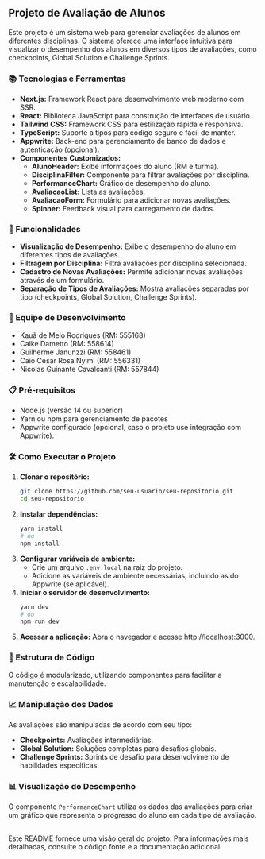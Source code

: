 ## Projeto de Avaliação de Alunos

Este projeto é um sistema web para gerenciar avaliações de alunos em diferentes disciplinas. O sistema oferece uma interface intuitiva para visualizar o desempenho dos alunos em diversos tipos de avaliações, como checkpoints, Global Solution e Challenge Sprints.

### 📚 Tecnologias e Ferramentas

- **Next.js:** Framework React para desenvolvimento web moderno com SSR.
- **React:** Biblioteca JavaScript para construção de interfaces de usuário.
- **Tailwind CSS:** Framework CSS para estilização rápida e responsiva.
- **TypeScript:** Suporte a tipos para código seguro e fácil de manter.
- **Appwrite:** Back-end para gerenciamento de banco de dados e autenticação (opcional).
- **Componentes Customizados:**
  - **AlunoHeader:** Exibe informações do aluno (RM e turma).
  - **DisciplinaFilter:** Componente para filtrar avaliações por disciplina.
  - **PerformanceChart:** Gráfico de desempenho do aluno.
  - **AvaliacaoList:** Lista as avaliações.
  - **AvaliacaoForm:** Formulário para adicionar novas avaliações.
  - **Spinner:** Feedback visual para carregamento de dados.

### 🚀 Funcionalidades

- **Visualização de Desempenho:** Exibe o desempenho do aluno em diferentes tipos de avaliações.
- **Filtragem por Disciplina:** Filtra avaliações por disciplina selecionada.
- **Cadastro de Novas Avaliações:** Permite adicionar novas avaliações através de um formulário.
- **Separação de Tipos de Avaliações:** Mostra avaliações separadas por tipo (checkpoints, Global Solution, Challenge Sprints).

### 👥 Equipe de Desenvolvimento

- Kauã de Melo Rodrigues (RM: 555168)
- Caike Dametto (RM: 558614)
- Guilherme Janunzzi (RM: 558461)
- Caio Cesar Rosa Nyimi (RM: 556331)
- Nicolas Guinante Cavalcanti (RM: 557844)

### 📋 Pré-requisitos

- Node.js (versão 14 ou superior)
- Yarn ou npm para gerenciamento de pacotes
- Appwrite configurado (opcional, caso o projeto use integração com Appwrite).

### 🛠️ Como Executar o Projeto

1. **Clonar o repositório:**
   ```bash
   git clone https://github.com/seu-usuario/seu-repositorio.git
   cd seu-repositorio
   ```
2. **Instalar dependências:**
   ```bash
   yarn install
   # ou
   npm install
   ```
3. **Configurar variáveis de ambiente:**
   - Crie um arquivo `.env.local` na raiz do projeto.
   - Adicione as variáveis de ambiente necessárias, incluindo as do Appwrite (se aplicável).
4. **Iniciar o servidor de desenvolvimento:**
   ```bash
   yarn dev
   # ou
   npm run dev
   ```
5. **Acessar a aplicação:** Abra o navegador e acesse http://localhost:3000.

### 📝 Estrutura de Código

O código é modularizado, utilizando componentes para facilitar a manutenção e escalabilidade.

### 📈 Manipulação dos Dados

As avaliações são manipuladas de acordo com seu tipo:

- **Checkpoints:** Avaliações intermediárias.
- **Global Solution:** Soluções completas para desafios globais.
- **Challenge Sprints:** Sprints de desafio para desenvolvimento de habilidades específicas.

### 📊 Visualização do Desempenho

O componente `PerformanceChart` utiliza os dados das avaliações para criar um gráfico que representa o progresso do aluno em cada tipo de avaliação.

##

Este README fornece uma visão geral do projeto. Para informações mais detalhadas, consulte o código fonte e a documentação adicional.
